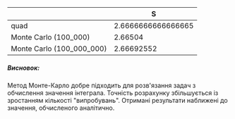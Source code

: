 |                           | S                  |
| ------------------------- | ------------------ |
| quad                      | 2.6666666666666665 |
| Monte Carlo (100_000)     | 2.66504            |
| Monte Carlo (100_000_000) | 2.66692552         |

##### Висновок:

Метод Монте-Карло добре підходить для розв'язання задач з обчислення значення інтеграла. Точність розрахунку збільшується із зростанням кількості "випробувань". Отримані результати наближені до значення, обчисленого аналітично.
